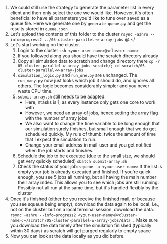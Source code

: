 1. We could still use the strategy to generate the parameter list in every client and then only select the one we would like. However, it's often beneficial to have all parameters you'd like to tune over saved as a queue file. Here we generate one by `generate-queue.py` and get the results stored in `queue.json`
2. Let's upload the contents of this folder to the cluster
    `rsync -azhru --info=progress2 ../05-cluster-parallel-w-array-jobs` <your-user-name>@<cluster-name>:~/
2. Let's start working on the cluster.
    1. Login to the cluster
        `ssh <your-user-name>@<cluster-name>`
    2. If you followed along you should have the scratch directory already
    3. Copy all simulation data to scratch and change directory there
        `cp -r 05-cluster-parallel-w-array-jobs scratch/; cd scratch/05-cluster-parallel-w-array-jobs` 
    4. `simulation_logic.py` and `run_one.py` are unchanged. The `run_many.py` now just looks which job it should do, and ignores all others. The logic becomes considerably simpler and you never waste CPU time.
    5. `submit-array.sh` still needs to be adapted:
        - Here, ntasks is 1, as every instance only gets one core to work with
        - However, we need an array of jobs, hence setting the array flag with the number of array jobs
        - We also want to change the time variable to be long enough that our simulation surely finishes, but small enough that we do get scheduled quickly. My rule of thumb: twice the amount of time that I expect the simulation to run.
        - Change your email address in mail-user and you get notified when the job starts and finishes.
    5. Schedule the job to be executed (due to the small size, we should get very quickly scheduled)
        `sbatch submit-array.sh`
    6. Check the status of your job:
        `squeue -u <your-user-name>`
       If the list is empty your job is already executed and finished. If you're quick enough, you see 5 jobs all running, but all having the main number <underscore> their array index. This allows you to see which jobs are still running. Possibly not all run at the same time, but it's handled flexibly by the cluster
3. Once it's finished (either bc you receive the finished mail, or because you see squeue being empty), download the data again to be local. I.e., not on the cluster but on a local terminal session, download the data.
    `rsync -azhru --info=progress2 <your-user-name>@<cluster-name>:~/scratch/05-cluster-parallel-w-array-jobs/data .`
    Make sure you download the data timely after the simulation finished (typically within 30 days) as scratch will get purged regularly to empty space
4. Now you can look at the data locally as you did before.
